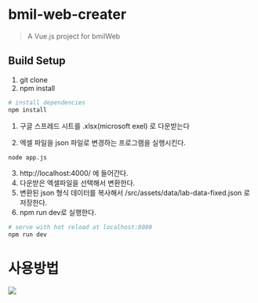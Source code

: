 # bmil-web-creater

> A Vue.js project for bmilWeb

## Build Setup

1. git clone
2. npm install


``` bash
# install dependencies
npm install
```

1. 구글 스프레드 시트를 .xlsx(microsoft exel) 로 다운받는다

2. 엑셀 파일을 json 파일로 변경하는 프로그램을 실행시킨다.

```bash
node app.js 

```

3. http://localhost:4000/ 에 들어간다. 
4. 다운받은 엑셀파일을 선택해서 변환한다.
5. 변환된 json 형식 데이터를 복사해서  /src/assets/data/lab-data-fixed.json 로 저장한다. 
6. npm run dev로 실행한다. 

```bash
# serve with hot reload at localhost:8080
npm run dev
```



# 사용방법

<img src="/src/assets/logo.png">

